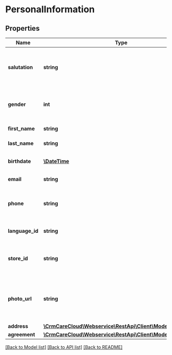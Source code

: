 # PersonalInformation

## Properties
Name | Type | Description | Notes
------------ | ------------- | ------------- | -------------
**salutation** | **string** | Customer&#x27;s salutation. If it is not set in POST or PUT calls, it will be generated automatically. | [optional] 
**gender** | **int** | Gender of the customer *Possible values: 1 - male, 2 - female* | [optional] 
**first_name** | **string** | First name of the customer | [optional] 
**last_name** | **string** | Last name of the customer | [optional] 
**birthdate** | [**\DateTime**](\DateTime.md) | Customer&#x27;s date of birth (YYYY-MM-DD) | [optional] 
**email** | **string** | Email of the customer | [optional] 
**phone** | **string** | Phone number of the customer with international prefix (420000000000) | [optional] 
**language_id** | **string** | The unique id for the language by ISO 639-1 code | 
**store_id** | **string** | The unique id for the original customer account store of registration | [optional] 
**photo_url** | **string** | URL address of the customer photo. If customer has no photo, this parameter is not send | [optional] 
**address** | [**\CrmCareCloud\Webservice\RestApi\Client\Model\Address**](Address.md) |  | [optional] 
**agreement** | [**\CrmCareCloud\Webservice\RestApi\Client\Model\Agreement**](Agreement.md) |  | [optional] 

[[Back to Model list]](../../README.md#documentation-for-models) [[Back to API list]](../../README.md#documentation-for-api-endpoints) [[Back to README]](../../README.md)

